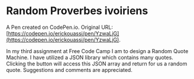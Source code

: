 # Random  Proverbes ivoiriens

A Pen created on CodePen.io. Original URL: [https://codepen.io/erickouassi/pen/YzwaLjG](https://codepen.io/erickouassi/pen/YzwaLjG).

In my third assignment at Free Code Camp I am to design a Random Quote Machine. I have utilized a JSON library which contains many quotes. Clicking the button will access this JSON array and return for us a random quote. Suggestions and comments are appreciated.
